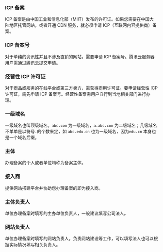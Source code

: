 ### ICP 备案

ICP 备案是由中国工业和信息化部（MIIT）发布的许可证。如果您需要在中国大陆地区托管网站，或者开通 CDN 服务，就必须申请 ICP（互联网内容提供商）备案。

### ICP 备案号

对于单纯的资讯性并且不涉及直销的网站，需要申请 ICP 备案号。腾讯云服务器用户需通过腾讯云提交申请。

### 经营性 ICP 许可证

对于商品或服务的在线平台或第三方卖方，需获得商用许可证。要申请经营性 ICP 许可证，需先申请 ICP 备案号。经营性备案需用户自行到当地相关部门进行办理。

### 一级域名

一级域名也叫顶级域名。`abc.com` 为一级域名，`a.abc.com` 为二级域名；几级域名不单单是以符号`.`的个数来定，如 `abc.edu.cn` 也为一级域名，因为`edu.cn` 本身也是一个域名后缀。

### 主体

办理备案的个人或者单位均称为备案主体。

### 接入商

提供网站搭建平台并协助您办理备案的即为接入商。

### 主体负责人

单位办理备案时填写的主办单位负责人，一般建议填写公司法人。

### 网站负责人

单位办理备案时填写的网站负责人，负责网站建设等工作，可以填写法人也可以根据实际情况填写相关负责人。